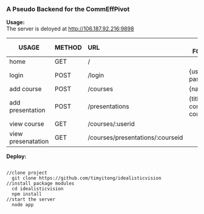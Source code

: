<h3> A Pseudo Backend for the CommEffPivot </h3>

<strong> Usage: </strong> <br>
The server is deloyed at <a ref="http://106.187.92.216:9898">http://106.187.92.216:9898</a> <br>

| USAGE         | METHOD | URL           | DATA FORMAT  |
| ------------- |:------|:-------------| ------------|
| home          | GET    | /             |               |
| login         | POST    | /login            | {username, password}           |
| add course    | POST    | /courses             | {name}              |
| add presentation| POST    | /presentations             | {title, content, courseid}             |
| view course   | GET    | /courses/:userid             |              |
| view presenatation| GET    | /courses/presentations/:courseid             |              |

<strong> Deploy: </strong> <br>
<pre>
<code>
//clone project
  git clone https://github.com/timyitong/idealisticvision
//install package modules
  cd idealisticvision
  npm install
//start the server
  node app
</code>
</pre>
